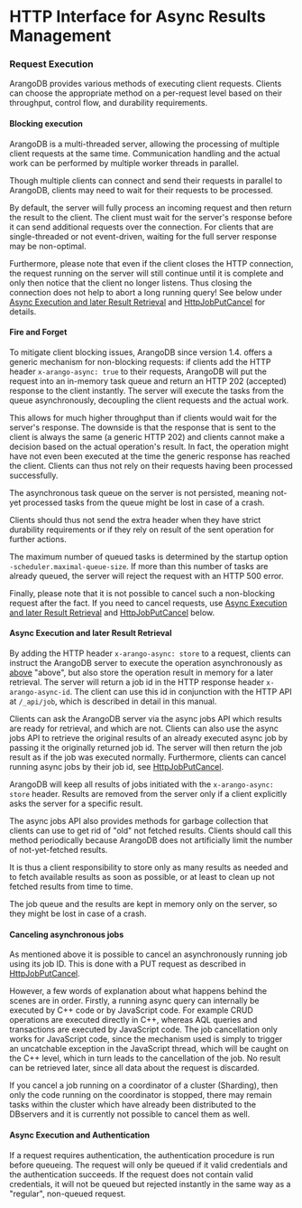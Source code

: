 <a name="http_interface_for_async_results_management"></a>
# HTTP Interface for Async Results Management
<a name="request_execution"></a>
### Request Execution

ArangoDB provides various methods of executing client requests. Clients can choose the appropriate method on a per-request level based on their throughput, control flow, and durability requirements.

<a name="blocking_execution"></a>
#### Blocking execution

ArangoDB is a multi-threaded server, allowing the processing of multiple client 
requests at the same time. Communication handling and the actual work can be performed
by multiple worker threads in parallel.

Though multiple clients can connect and send their requests in parallel to ArangoDB,
clients may need to wait for their requests to be processed.

By default, the server will fully process an incoming request and then return the
result to the client. The client must wait for the server's response before it can
send additional requests over the connection. For clients that are single-threaded
or not event-driven, waiting for the full server response may be non-optimal.

Furthermore, please note that even if the client closes the HTTP
connection, the request running on the server will still continue until
it is complete and only then notice that the client no longer listens.
Thus closing the connection does not help to abort a long running query!
See below under [Async Execution and later Result Retrieval](#async_execution_and_later_result_retrieval) and [HttpJobPutCancel](../HttpAsyncResultsManagement/ManagingAsyncResults.md) for details.

<a name="fire_and_forget"></a>
#### Fire and Forget

To mitigate client blocking issues, ArangoDB since version 1.4. offers a generic mechanism 
for non-blocking requests: if clients add the HTTP header `x-arango-async: true` to their
requests, ArangoDB will put the request into an in-memory task queue and return an HTTP 202
(accepted) response to the client instantly. The server will execute the tasks from
the queue asynchronously, decoupling the client requests and the actual work.

This allows for much higher throughput than if clients would wait for the server's
response. The downside is that the response that is sent to the client is always the
same (a generic HTTP 202) and clients cannot make a decision based on the actual
operation's result. In fact, the operation might have not even been executed at the
time the generic response has reached the client. Clients can thus not rely on their
requests having been processed successfully.

The asynchronous task queue on the server is not persisted, meaning not-yet processed
tasks from the queue might be lost in case of a crash.

Clients should thus not send the extra header when they have strict durability 
requirements or if they rely on result of the sent operation for further actions.

The maximum number of queued tasks is determined by the startup option 
`-scheduler.maximal-queue-size`. If more than this number of tasks are already queued,
the server will reject the request with an HTTP 500 error.

Finally, please note that it is not possible to cancel such a
non-blocking request after the fact. If you need to cancel requests,
use [Async Execution and later Result Retrieval](#async_execution_and_later_result_retrieval) and [HttpJobPutCancel](../HttpAsyncResultsManagement/ManagingAsyncResults.md) below.

<a name="async_execution_and_later_result_retrieval"></a>
#### Async Execution and later Result Retrieval

By adding the HTTP header `x-arango-async: store` to a request, clients can instruct
the ArangoDB server to execute the operation asynchronously as [above](#fire_and_forget)
"above", but also store the operation result in memory for a later retrieval. The
server will return a job id in the HTTP response header `x-arango-async-id`. The client
can use this id in conjunction with the HTTP API at `/_api/job`, which is described in
detail in this manual.

Clients can ask the ArangoDB server via the async jobs API which results are
ready for retrieval, and which are not. Clients can also use the async jobs API to
retrieve the original results of an already executed async job by passing it the
originally returned job id. The server will then return the job result as if the job was 
executed normally. Furthermore, clients can cancel running async jobs by
their job id, see [HttpJobPutCancel](../HttpAsyncResultsManagement/ManagingAsyncResults.md).

ArangoDB will keep all results of jobs initiated with the `x-arango-async: store` 
header. Results are removed from the server only if a client explicitly asks the
server for a specific result.

The async jobs API also provides methods for garbage collection that clients can
use to get rid of "old" not fetched results. Clients should call this method periodically
because ArangoDB does not artificially limit the number of not-yet-fetched results.

It is thus a client responsibility to store only as many results as needed and to fetch 
available results as soon as possible, or at least to clean up not fetched results
from time to time.

The job queue and the results are kept in memory only on the server, so they might be
lost in case of a crash.

<a name="canceling_asynchronous_jobs"></a>
#### Canceling asynchronous jobs

As mentioned above it is possible to cancel an asynchronously running
job using its job ID. This is done with a PUT request as described in
[HttpJobPutCancel](../HttpAsyncResultsManagement/ManagingAsyncResults.md). 

However, a few words of explanation about what happens behind the
scenes are in order. Firstly, a running async query can internally be
executed by C++ code or by JavaScript code. For example CRUD operations
are executed directly in C++, whereas AQL queries and transactions
are executed by JavaScript code. The job cancellation only works for
JavaScript code, since the mechanism used is simply to trigger an
uncatchable exception in the JavaScript thread, which will be caught
on the C++ level, which in turn leads to the cancellation of the job.
No result can be retrieved later, since all data about the request is
discarded.

If you cancel a job running on a coordinator of a cluster (Sharding),
then only the code running on the coordinator is stopped, there may
remain tasks within the cluster which have already been distributed to
the DBservers and it is currently not possible to cancel them as well.


<a name="async_execution_and_authentication"></a>
#### Async Execution and Authentication

If a request requires authentication, the authentication procedure is run before 
queueing. The request will only be queued if it valid credentials and the authentication 
succeeds. If the request does not contain valid credentials, it will not be queued but
rejected instantly in the same way as a "regular", non-queued request.


